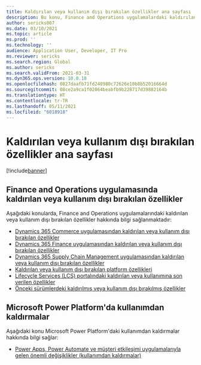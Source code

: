 ```yaml
---
title: Kaldırılan veya kullanım dışı bırakılan özellikler ana sayfası
description: Bu konu, Finance and Operations uygulamalardaki kaldırılan veya kullanım dışı bırakılan özelliklerle ilgili yardım konularının listesini sağlar.
author: sericks007
ms.date: 03/10/2021
ms.topic: article
ms.prod: ''
ms.technology: ''
audience: Application User, Developer, IT Pro
ms.reviewer: sericks
ms.search.region: Global
ms.author: sericks
ms.search.validFrom: 2021-03-31
ms.dyn365.ops.version: 10.0.18
ms.openlocfilehash: 0827daafb71fd248980c72626e10b8b52016664d
ms.sourcegitcommit: 08ce2a9ca1f02064beabfb9b228717d39882164b
ms.translationtype: HT
ms.contentlocale: tr-TR
ms.lasthandoff: 05/11/2021
ms.locfileid: "6018918"
---
```

# <a name="removed-or-deprecated-features-home-page"></a>Kaldırılan veya kullanım dışı bırakılan özellikler ana sayfası

[!include[banner](../includes/banner.md)]

## <a name="removed-or-deprecated-features-in-finance-and-operations-apps"></a>Finance and Operations uygulamasında kaldırılan veya kullanım dışı bırakılan özellikler
Aşağıdaki konularda, Finance and Operations uygulamalarındaki kaldırılan veya kullanım dışı bırakılan özellikler hakkında bilgi sağlanmaktadır:

- [Dynamics 365 Commerce uygulamasından kaldırılan veya kullanım dışı bırakılan özellikler](../../../commerce/get-started/removed-deprecated-features-commerce.md)
- [Dynamics 365 Finance uygulamasından kaldırılan veya kullanım dışı bırakılan özellikler](../../../finance/get-started/removed-deprecated-features-finance.md)
- [Dynamics 365 Supply Chain Management uygulamasından kaldırılan veya kullanım dışı bırakılan özellikler](../../../supply-chain/get-started/removed-deprecated-features-scm-updates.md)
- [Kaldırılan veya kullanım dışı bırakılan platform özellikleri](../../dev-itpro/get-started/removed-deprecated-features-platform-updates.md)
- [Lifecycle Services (LCS) portalındaki kaldırılan veya kullanımına son verilen özellikler](../../dev-itpro/lifecycle-services/removed-deprecated-features.md)
- [Önceki sürümlerdeki kaldırılmış veya kullanım dışı bırakılmış özellikler](../../dev-itpro/migration-upgrade/deprecated-features.md)

## <a name="deprecations-in-the-microsoft-power-platform"></a>Microsoft Power Platform'da kullanımdan kaldırmalar
Aşağıdaki konu Microsoft Power Platform'daki kullanımdan kaldırmalar hakkında bilgi sağlar:

- [Power Apps, Power Automate ve müşteri etkileşimi uygulamalarıyla gelen önemli değişiklikler (kullanımdan kaldırmalar)](/power-platform/important-changes-coming)